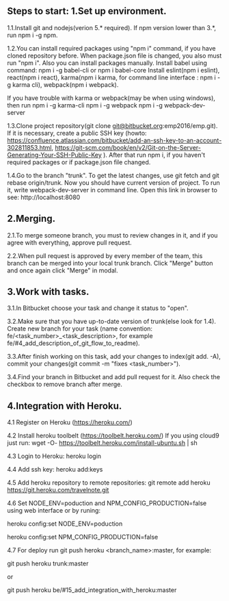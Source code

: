 Steps to start:
1.Set up environment.
------------------------

1.1.Install git and nodejs(verion 5.* required). If npm version lower than 3.*, run npm i -g npm.

1.2.You can install required packages using "npm i" command, if you have cloned repository before. When package.json file is changed,
you also must run "npm i". Also you can install packages manually.
Install babel using command:
npm i -g babel-cli
or
npm i babel-core
Install eslint(npm i eslint), react(npm i react), karma(npm i karma,
for command line interface : npm i -g karma cli), webpack(npm i webpack).

If you have trouble with karma or webpack(may be when using windows), then run
npm i -g karma-cli
npm i -g webpack
npm i -g webpack-dev-server

1.3.Clone project repository(git clone git@bitbucket.org:emp2016/emp.git). If it is necessary, create a public SSH key
(howto: https://confluence.atlassian.com/bitbucket/add-an-ssh-key-to-an-account-302811853.html,
https://git-scm.com/book/en/v2/Git-on-the-Server-Generating-Your-SSH-Public-Key ). After that run npm i, if you haven't required packages or
if package.json file changed.

1.4.Go to the branch "trunk". To get the latest changes, use git fetch and git rebase origin/trunk.
Now you should have current version of project. To run it, write webpack-dev-server in command line. Open this link
in browser to see: http://localhost:8080

2.Merging.
------------------------

2.1.To merge someone branch, you must to review changes in it, and if you agree with everything, approve pull request.

2.2.When pull request is approved by every member of the team, this branch can be merged into your local trunk branch.
Click "Merge" button and once again click "Merge" in modal.

3.Work with tasks.
------------------------

3.1.In Bitbucket choose your task and change it status to "open".

3.2.Make sure that you have up-to-date version of trunk(else look for 1.4). Create new branch for your task
(name convention: fe/<task_number>_<task_description>, for example fe/#4_add_description_of_git_flow_to_readme).

3.3.After finish working on this task, add your changes to index(git add. -A), commit your changes(git commit -m
"fixes <task_number>").

3.4.Find your branch in Bitbucket and add pull request for it. Also check the checkbox to remove branch after merge.

4.Integration with Heroku.
------------------------
4.1 Register on Heroku (https://heroku.com/)

4.2 Install heroku toolbelt (https://toolbelt.heroku.com/)
If you using cloud9 just run:
wget -O- https://toolbelt.heroku.com/install-ubuntu.sh | sh

4.3 Login to Heroku:
heroku login

4.4 Add ssh key:
heroku add:keys

4.5 Add heroku repository to remote repositories:
git remote add heroku https://git.heroku.com/travelnote.git

4.6 Set NODE_ENV=poduction and NPM_CONFIG_PRODUCTION=false using web interface or by runing:

heroku config:set NODE_ENV=poduction

heroku config:set NPM_CONFIG_PRODUCTION=false

4.7 For deploy run git push heroku <branch_name>:master, for example:

git push heroku trunk:master

or

git push heroku be/#15_add_integration_with_heroku:master
